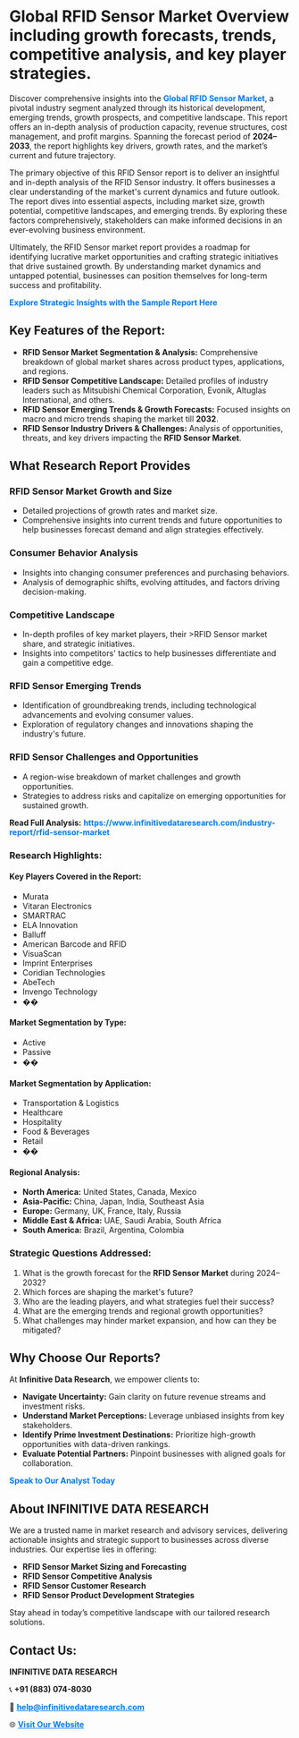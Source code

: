 <h1>Global RFID Sensor Market Overview including growth forecasts, trends, competitive analysis, and key player strategies.</h1>
<p>
Discover comprehensive insights into the 
<a href="https://www.infinitivedataresearch.com/industry-report/rfid-sensor-market" rel="dofollow" style="color: #007BFF; text-decoration: none;"><strong>Global RFID Sensor Market</strong></a>, a pivotal industry segment analyzed through its historical development, emerging trends, growth prospects, and competitive landscape. This report offers an in-depth analysis of production capacity, revenue structures, cost management, and profit margins. Spanning the forecast period of <strong>2024–2033</strong>, the report highlights key drivers, growth rates, and the market’s current and future trajectory.
</p>
<p>
The primary objective of this RFID Sensor report is to deliver an insightful and in-depth analysis of the RFID Sensor industry. It offers businesses a clear understanding of the market's current dynamics and future outlook. The report dives into essential aspects, including market size, growth potential, competitive landscapes, and emerging trends. By exploring these factors comprehensively, stakeholders can make informed decisions in an ever-evolving business environment.
</p>
<p>
Ultimately, the RFID Sensor market report provides a roadmap for identifying lucrative market opportunities and crafting strategic initiatives that drive sustained growth. By understanding market dynamics and untapped potential, businesses can position themselves for long-term success and profitability.
</p>
<p>
<a href="https://www.infinitivedataresearch.com/request-sample/reportId=108558" style="color: #007BFF; text-decoration: none;"><strong>Explore Strategic Insights with the Sample Report Here</strong></a>
</p>

<h2>Key Features of the Report:</h2>
<ul>
<li><strong>RFID Sensor Market Segmentation & Analysis:</strong> Comprehensive breakdown of global market shares across product types, applications, and regions.</li>
<li><strong>RFID Sensor Competitive Landscape:</strong> Detailed profiles of industry leaders such as Mitsubishi Chemical Corporation, Evonik, Altuglas International, and others.</li>
<li><strong>RFID Sensor Emerging Trends & Growth Forecasts:</strong> Focused insights on macro and micro trends shaping the market till <strong>2032</strong>.</li>
<li><strong>RFID Sensor Industry Drivers & Challenges:</strong> Analysis of opportunities, threats, and key drivers impacting the <strong>RFID Sensor Market</strong>.</li>
</ul>

<h2>What Research Report Provides</h2>
<h3>RFID Sensor Market Growth and Size</h3>
<ul>
<li>Detailed projections of growth rates and market size.</li>
<li>Comprehensive insights into current trends and future opportunities to help businesses forecast demand and align strategies effectively.</li>
</ul>

<h3>Consumer Behavior Analysis</h3>
<ul>
<li>Insights into changing consumer preferences and purchasing behaviors.</li>
<li>Analysis of demographic shifts, evolving attitudes, and factors driving decision-making.</li>
</ul>

<h3>Competitive Landscape</h3>
<ul>
<li>In-depth profiles of key market players, their >RFID Sensor market share, and strategic initiatives.</li>
<li>Insights into competitors' tactics to help businesses differentiate and gain a competitive edge.</li>
</ul>

<h3>RFID Sensor Emerging Trends</h3>
<ul>
<li>Identification of groundbreaking trends, including technological advancements and evolving consumer values.</li>
<li>Exploration of regulatory changes and innovations shaping the industry's future.</li>
</ul>

<h3>RFID Sensor Challenges and Opportunities</h3>
<ul>
<li>A region-wise breakdown of market challenges and growth opportunities.</li>
<li>Strategies to address risks and capitalize on emerging opportunities for sustained growth.</li>
</ul>
<p><strong>Read Full Analysis:</strong> <a href="https://www.infinitivedataresearch.com/industry-report/rfid-sensor-market" rel="dofollow" style="color: #007BFF; text-decoration: none;"><strong>https://www.infinitivedataresearch.com/industry-report/rfid-sensor-market</strong></a></p>
<h3>Research Highlights:</h3>
<h4>Key Players Covered in the Report:</h4>
<ul><li>Murata</li><li>Vitaran Electronics</li><li>SMARTRAC</li><li>ELA Innovation</li><li>Balluff</li><li>American Barcode and RFID</li><li>VisuaScan</li><li>Imprint Enterprises</li><li>Coridian Technologies</li><li>AbeTech</li><li>Invengo Technology</li><li>��</li></ul>
<h4>Market Segmentation by Type:</h4>
<ul><li>Active</li><li>Passive</li><li>��</li></ul>
<h4>Market Segmentation by Application:</h4>
<ul><li>Transportation &amp; Logistics</li><li>Healthcare</li><li>Hospitality</li><li>Food &amp; Beverages</li><li>Retail</li><li>��</li></ul>

<h4>Regional Analysis:</h4>
<ul>
<li><strong>North America:</strong> United States, Canada, Mexico</li>
<li><strong>Asia-Pacific:</strong> China, Japan, India, Southeast Asia</li>
<li><strong>Europe:</strong> Germany, UK, France, Italy, Russia</li>
<li><strong>Middle East & Africa:</strong> UAE, Saudi Arabia, South Africa</li>
<li><strong>South America:</strong> Brazil, Argentina, Colombia</li>
</ul>

<h3>Strategic Questions Addressed:</h3>
<ol>
<li>What is the growth forecast for the <strong>RFID Sensor Market</strong> during 2024–2032?</li>
<li>Which forces are shaping the market's future?</li>
<li>Who are the leading players, and what strategies fuel their success?</li>
<li>What are the emerging trends and regional growth opportunities?</li>
<li>What challenges may hinder market expansion, and how can they be mitigated?</li>
</ol>

<h2>Why Choose Our Reports?</h2>
<p>At <strong>Infinitive Data Research</strong>, we empower clients to:</p>
<ul>
<li><strong>Navigate Uncertainty:</strong> Gain clarity on future revenue streams and investment risks.</li>
<li><strong>Understand Market Perceptions:</strong> Leverage unbiased insights from key stakeholders.</li>
<li><strong>Identify Prime Investment Destinations:</strong> Prioritize high-growth opportunities with data-driven rankings.</li>
<li><strong>Evaluate Potential Partners:</strong> Pinpoint businesses with aligned goals for collaboration.</li>
</ul>
<p><a href="https://www.infinitivedataresearch.com/industry-report/rfid-sensor-market" rel="dofollow" style="color: #007BFF; text-decoration: none;"><strong>Speak to Our Analyst Today</strong></a></p>

<h2>About INFINITIVE DATA RESEARCH</h2>
<p>We are a trusted name in market research and advisory services, delivering actionable insights and strategic support to businesses across diverse industries. Our expertise lies in offering:</p>
<ul>
<li><strong>RFID Sensor Market Sizing and Forecasting</strong></li>
<li><strong>RFID Sensor Competitive Analysis</strong></li>
<li><strong>RFID Sensor Customer Research</strong></li>
<li><strong>RFID Sensor Product Development Strategies</strong></li>
</ul>
<p>Stay ahead in today’s competitive landscape with our tailored research solutions.</p>

<h2>Contact Us:</h2>
<p><strong>INFINITIVE DATA RESEARCH</strong></p>
<p>📞 <strong>+91 (883) 074-8030</strong></p>
<p>📧 <strong><a href="mailto:help@infinitivedataresearch.com" style="color: #007BFF;">help@infinitivedataresearch.com</a></strong></p>
<p>🌐 <strong><a href="https://www.infinitivedataresearch.com" rel="dofollow" style="color: #007BFF;">Visit Our Website</a></strong></p>